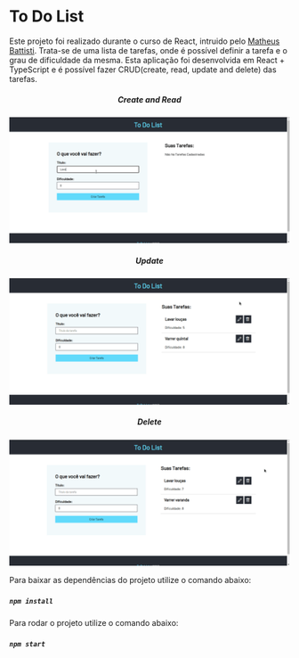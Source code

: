 # To Do List


<p>Este projeto foi realizado durante o curso de React, intruido pelo <a href="https://www.udemy.com/user/matheus-battisti/">Matheus Battisti</a>. Trata-se de uma lista de tarefas, onde é possível definir a tarefa e o grau de dificuldade da mesma. Esta aplicação foi desenvolvida em React + TypeScript e é possível fazer CRUD(create, read, update and delete) das tarefas.</p>

<div align="center">
    <h5>Create and Read</h5>
    <img  width="600px"src="./readme/create.gif">
</div>
<div align="center">
    <h5>Update</h5>
    <img  width="600px"src="./readme/update.gif">
</div>
<div align="center">
    <h5>Delete</h5>
    <img  width="600px"src="./readme/delete.gif">
</div>



<p>Para baixar as dependências do projeto utilize o comando abaixo:</p>

##### `npm install` 
<p></p>
<p>Para rodar o projeto utilize o comando abaixo:</p>

##### `npm start`

